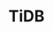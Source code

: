 ---
title: TiDB
categories:
  - database
docs:
  - id: java
    url: https://www.testcontainers.org/modules/databases/tidb/
    example: |
      ```java
      TiDBContainer container = new TiDBContainer();
      container.start();
      ```
description: |
  TiDB is an open-source NewSQL database that supports Hybrid Transactional and Analytical Processing workloads. It is MySQL compatible and can provide horizontal scalability, strong consistency, and high availability.
---